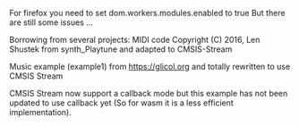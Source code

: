 


For firefox you need to set dom.workers.modules.enabled to true
But there are still some issues ...

Borrowing from several projects:
MIDI code Copyright (C) 2016, Len Shustek from synth_Playtune and adapted to CMSIS-Stream

Music example (example1) from https://glicol.org
and totally rewritten to use CMSIS Stream

CMSIS Stream now support a callback mode but this
example has not been updated to use callback yet
(So for wasm it is a less efficient implementation).
